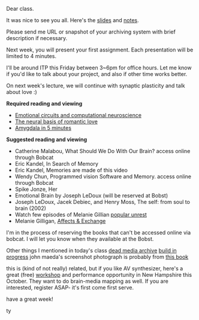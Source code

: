 Dear class.

It was nice to see you all. Here's the [slides](https://speakerdeck.com/tchoi8/to-remember-and-forget-lecture-2) and [notes](https://hackpad.com/To-remember-and-forget-lecture-2-uUx5Yc2UZVi).  

Please send me URL or snapshot of your archiving system with brief description if necessary. 

Next week, you will present your first assignment. Each presentation will be limited to 4 minutes.    

I'll be around ITP this Friday between 3~6pm for office hours. Let me know if you'd like to talk about your project, and also if other time works better. 
 
On next week's lecture, we will continue with synaptic plasticity and talk about love :) 

**Required reading and viewing**
   
* [Emotional circuits and computational neuroscience](http://www.snl.salk.edu/~fellous/pubs/emo2.pdf) 
* [The neural basis of romantic love](http://www.vislab.ucl.ac.uk/pdf/NeuralBasisOfLove.pdf)
* [Amygdala in 5 minutes](http://bigthink.com/videos/the-amygdala-in-5-minutes) 


**Suggested reading and viewing**
 
* Catherine Malabou, What Should We Do With Our Brain? access online through Bobcat
* Eric Kandel, In Search of Memory 
* Eric Kandel, Memories are made of this video 
* Wendy Chun, Programmed vision Software and Memory. access online through Bobcat
* Spike Jonze, Her 
* Emotional Brain by Joseph LeDoux (will be reserved at Bobst) 
* Joseph LeDoux, Jacek Debiec, and Henry Moss, The self: from soul to brain (2002) 
* Watch few episodes of Melanie Gillian [popular unrest](http://popularunrest.org/)
* Melanie Gilligan, [Affects & Exchange](http://www.springerin.at/dyn/heft_text.php?textid=2797&lang=en)

I'm in the process of reserving the books that can't be accessed online via bobcat. I will let you know when they available at the Bobst. 

Other things I mentioned in today's class
[dead media archive](http://cultureandcommunication.org/deadmedia/index.php/Main_Page)
[build in progress](http://buildinprogress.media.mit.edu/)
john maeda's screenshot photograph is probably from [this book](http://www.maedastudio.com/2001/maedamedia/index.php?category=static&next=2005/golfball&prev=1999/dbn&this=maedamedia) 
 
this is (kind of not really) related, but if you like AV synthesizer, here's a great (free) [workshop](http://woodshop.github.io/) and performance opportunity in New Hampshire this October. They want to do brain-media mapping as well. If you are interested, register ASAP- it's first come first serve.  

have a great week! 

ty  

